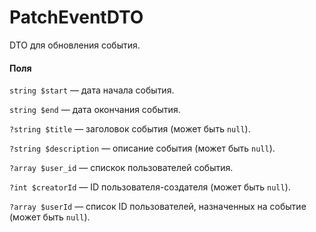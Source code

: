 # PatchEventDTO

DTO для обновления события.

#### Поля

`string $start` — дата начала события.

`string $end` — дата окончания события.

`?string $title` — заголовок события (может быть `null`).

`?string $description` — описание события (может быть `null`).

`?array $user_id` — спискок пользователей события.

`?int $creatorId` — ID пользователя-создателя (может быть `null`).

`?array $userId` — список ID пользователей, назначенных на событие (может быть `null`).
